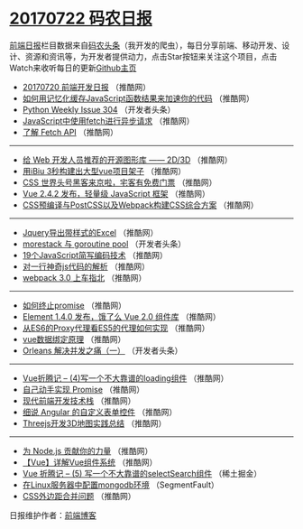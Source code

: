 # [20170722 码农日报](http://hao.caibaojian.com/date/2017/07/22)

[前端日报](http://caibaojian.com/c/news)栏目数据来自[码农头条](http://hao.caibaojian.com/)（我开发的爬虫），每日分享前端、移动开发、设计、资源和资讯等，为开发者提供动力，点击Star按钮来关注这个项目，点击Watch来收听每日的更新[Github主页](https://github.com/kujian/frontendDaily)
* [20170720 前端开发日报](http://hao.caibaojian.com/45176.html) （推酷网）
* [如何用记忆化缓存JavaScript函数结果来加速你的代码](http://hao.caibaojian.com/45151.html) （推酷网）
* [Python Weekly Issue 304](http://hao.caibaojian.com/45261.html) （开发者头条）
* [JavaScript中使用fetch进行异步请求](http://hao.caibaojian.com/45153.html) （推酷网）
* [了解 Fetch API](http://hao.caibaojian.com/45172.html) （推酷网）

***
* [给 Web 开发人员推荐的开源图形库 —— 2D/3D](http://hao.caibaojian.com/45173.html) （推酷网）
* [用iBiu 3秒构建出大型vue项目架子](http://hao.caibaojian.com/45164.html) （推酷网）
* [CSS 世界头号黑客来京啦，宅客有免费门票](http://hao.caibaojian.com/45177.html) （推酷网）
* [Vue 2.4.2 发布，轻量级 JavaScript 框架](http://hao.caibaojian.com/45156.html) （推酷网）
* [CSS预编译与PostCSS以及Webpack构建CSS综合方案](http://hao.caibaojian.com/45168.html) （推酷网）

***
* [Jquery导出带样式的Excel](http://hao.caibaojian.com/45170.html) （推酷网）
* [morestack 与 goroutine pool](http://hao.caibaojian.com/45259.html) （开发者头条）
* [19个JavaScript简写编码技术](http://hao.caibaojian.com/45160.html) （推酷网）
* [对一行神奇js代码的解析](http://hao.caibaojian.com/45171.html) （推酷网）
* [webpack 3.0 上车指北](http://hao.caibaojian.com/45152.html) （推酷网）

***
* [如何终止promise](http://hao.caibaojian.com/45287.html) （推酷网）
* [Element 1.4.0 发布，饿了么 Vue 2.0 组件库](http://hao.caibaojian.com/45288.html) （推酷网）
* [从ES6的Proxy代理看ES5的代理如何实现](http://hao.caibaojian.com/45175.html) （推酷网）
* [vue数据绑定原理](http://hao.caibaojian.com/45154.html) （推酷网）
* [Orleans 解决并发之痛（一）](http://hao.caibaojian.com/45264.html) （开发者头条）

***
* [Vue折腾记 &#8211; (4)写一个不大靠谱的loading组件](http://hao.caibaojian.com/45165.html) （推酷网）
* [自己动手实现 Promise](http://hao.caibaojian.com/45155.html) （推酷网）
* [现代前端开发技术栈](http://hao.caibaojian.com/45279.html) （推酷网）
* [细说 Angular 的自定义表单控件](http://hao.caibaojian.com/45166.html) （推酷网）
* [Threejs开发3D地图实践总结](http://hao.caibaojian.com/45167.html) （推酷网）

***
* [为 Node.js 贡献你的力量](http://hao.caibaojian.com/45158.html) （推酷网）
* [【Vue】详解Vue组件系统](http://hao.caibaojian.com/45285.html) （推酷网）
* [Vue 折腾记 &#8211; (5) 写一个不大靠谱的selectSearch组件](http://hao.caibaojian.com/45220.html) （稀土掘金）
* [在Linux服务器中配置mongodb环境](http://hao.caibaojian.com/45238.html) （SegmentFault）
* [CSS外边距合并问题](http://hao.caibaojian.com/45174.html) （推酷网）

日报维护作者：[前端博客](http://caibaojian.com/) 
